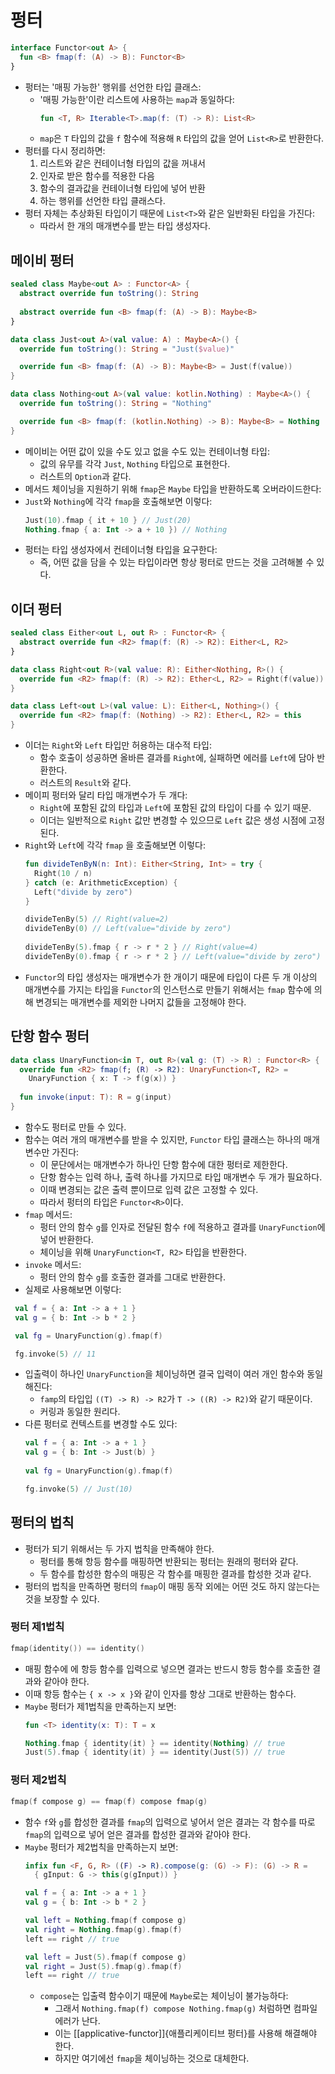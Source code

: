 # 펑터

```kotlin
interface Functor<out A> {
  fun <B> fmap(f: (A) -> B): Functor<B>
}
```

* 펑터는 '매핑 가능한' 행위를 선언한 타입 클래스:
  * '매핑 가능한'이란 리스트에 사용하는 `map`과 동일하다:
    ```kotlin
    fun <T, R> Iterable<T>.map(f: (T) -> R): List<R>
    ```
  * `map`은 `T` 타입의 값을 `f` 함수에 적용해 `R` 타입의 값을 얻어 `List<R>`로 반환한다.
* 펑터를 다시 정리하면:
  1. 리스트와 같은 컨테이너형 타입의 값을 꺼내서
  2. 인자로 받은 함수를 적용한 다음
  3. 함수의 결과값을 컨테이너형 타입에 넣어 반환
  4. 하는 행위를 선언한 타입 클래스다.
* 펑터 자체는 추상화된 타입이기 때문에 `List<T>`와 같은 일반화된 타입을 가진다:
  * 따라서 한 개의 매개변수를 받는 타입 생성자다.

## 메이비 펑터

```kotlin
sealed class Maybe<out A> : Functor<A> {
  abstract override fun toString(): String
  
  abstract override fun <B> fmap(f: (A) -> B): Maybe<B>
}
```
```kotlin
data class Just<out A>(val value: A) : Maybe<A>() {
  override fun toString(): String = "Just($value)"

  override fun <B> fmap(f: (A) -> B): Maybe<B> = Just(f(value))
}
```
```kotlin
data class Nothing<out A>(val value: kotlin.Nothing) : Maybe<A>() {
  override fun toString(): String = "Nothing"

  override fun <B> fmap(f: (kotlin.Nothing) -> B): Maybe<B> = Nothing
}
```

* 메이비는 어떤 값이 있을 수도 있고 없을 수도 있는 컨테이너형 타입:
  * 값의 유무를 각각 `Just`, `Nothing` 타입으로 표현한다.
  * 러스트의 `Option`과 같다.
* 메서드 체이닝을 지원하기 위해 `fmap`은 `Maybe` 타입을 반환하도록 오버라이드한다:
* `Just`와 `Nothing`에 각각 `fmap`을 호출해보면 이렇다:
  ```kotlin
  Just(10).fmap { it + 10 } // Just(20)
  Nothing.fmap { a: Int -> a + 10 }) // Nothing
  ```
* 펑터는 타입 생성자에서 컨테이너형 타입을 요구한다:
  * 즉, 어떤 값을 담을 수 있는 타입이라면 항상 펑터로 만드는 것을 고려해볼 수 있다.

## 이더 펑터

```kotlin
sealed class Either<out L, out R> : Functor<R> {
  abstract override fun <R2> fmap(f: (R) -> R2): Either<L, R2>
}
```
```kotlin
data class Right<out R>(val value: R): Either<Nothing, R>() {
  override fun <R2> fmap(f: (R) -> R2): Ether<L, R2> = Right(f(value))
}
```
```kotlin
data class Left<out L>(val value: L): Either<L, Nothing>() {
  override fun <R2> fmap(f: (Nothing) -> R2): Ether<L, R2> = this
}
```

* 이더는 `Right`와 `Left` 타입만 허용하는 대수적 타입:
  * 함수 호출이 성공하면 올바른 결과를 `Right`에, 실패하면 에러를 `Left`에 담아 반환한다.
  * 러스트의 `Result`와 같다.
* 메이피 펑터와 달리 타입 매개변수가 두 개다:
  * `Right`에 포함된 값의 타입과 `Left`에 포함된 값의 타입이 다를 수 있기 때문.
  * 이더는 일반적으로 `Right` 값만 변경할 수 있으므로 `Left` 값은 생성 시점에 고정된다.
* `Right`와 `Left`에 각각 `fmap` 을 호출해보면 이렇다:
  ```kotlin
  fun divideTenByN(n: Int): Either<String, Int> = try {
    Right(10 / n)
  } catch (e: ArithmeticException) {
    Left("divide by zero")
  }

  divideTenBy(5) // Right(value=2)
  divideTenBy(0) // Left(value="divide by zero")
 
  divideTenBy(5).fmap { r -> r * 2 } // Right(value=4)
  divideTenBy(0).fmap { r -> r * 2 } // Left(value="divide by zero")
  ```
* `Functor`의 타입 생성자는 매개변수가 한 개이기 때문에 타입이 다른 두 개 이상의 매개변수를 가지는 타입을 `Functor`의 인스턴스로 만들기 위해서는 `fmap` 함수에 의해 변경되는 매개변수를 제외한 나머지 값들을 고정해야 한다.

## 단항 함수 펑터

```kotlin
data class UnaryFunction<in T, out R>(val g: (T) -> R) : Functor<R> {
  override fun <R2> fmap(f; (R) -> R2): UnaryFunction<T, R2> =
    UnaryFunction { x: T -> f(g(x)) }
    
  fun invoke(input: T): R = g(input)
}
```

* 함수도 펑터로 만들 수 있다.
* 함수는 여러 개의 매개변수를 받을 수 있지만, `Functor` 타입 클래스는 하나의 매개변수만 가진다:
  * 이 문단에서는 매개변수가 하나인 단항 함수에 대한 펑터로 제한한다.
  * 단항 함수는 입력 하나, 출력 하나를 가지므로 타입 매개변수 두 개가 필요하다.
  * 이때 변경되는 값은 출력 뿐이므로 입력 값은 고정할 수 있다.
  * 따라서 펑터의 타입은 `Functor<R>`이다.
* `fmap` 메서드:
  * 펑터 안의 함수 `g`를 인자로 전달된 함수 `f`에 적용하고 결과를 `UnaryFunction`에 넣어 반환한다.
  * 체이닝을 위해 `UnaryFunction<T, R2>` 타입을 반환한다.
* `invoke` 메서드:
  * 펑터 안의 함수 `g`를 호출한 결과를 그대로 반환한다.
* 실제로 사용해보면 이렇다:
 ```kotlin
  val f = { a: Int -> a + 1 }
  val g = { b: Int -> b * 2 }

  val fg = UnaryFunction(g).fmap(f)

  fg.invoke(5) // 11
 ```
* 입출력이 하나인 `UnaryFunction`을 체이닝하면 결국 입력이 여러 개인 함수와 동일해진다:
  * `famp`의 타입입 `((T) -> R) -> R2`가 `T -> ((R) -> R2)`와 같기 때문이다.
  * 커링과 동일한 원리다.
* 다른 펑터로 컨텍스트를 변경할 수도 있다:
  ```kotlin
  val f = { a: Int -> a + 1 }
  val g = { b: Int -> Just(b) } 
 
  val fg = UnaryFunction(g).fmap(f)

  fg.invoke(5) // Just(10)
  ```

## 펑터의 법칙

* 펑터가 되기 위해서는 두 가지 법칙을 만족해야 한다.
  * 펑터를 통해 항등 함수를 매핑하면 반환되는 펑터는 원래의 펑터와 같다.
  * 두 함수를 합성한 함수의 매핑은 각 함수를 매핑한 결과를 합성한 것과 같다.
* 펑터의 법칙을 만족하면 펑터의 `fmap`이 매핑 동작 외에는 어떤 것도 하지 않는다는 것을 보장할 수 있다.

### 펑터 제1법칙

```kotlin
fmap(identity()) == identity()
```

* 매핑 함수에 에 항등 함수를 입력으로 넣으면 결과는 반드시 항등 함수를 호출한 결과와 같아야 한다.
* 이때 항등 함수는 `{ x -> x }`와 같이 인자를 항상 그대로 반환하는 함수다.
* `Maybe` 펑터가 제1법칙을 만족하는지 보면:
  ```kotlin
  fun <T> identity(x: T): T = x
  ```
  ```kotlin
  Nothing.fmap { identity(it) } == identity(Nothing) // true
  Just(5).fmap { identity(it) } == identity(Just(5)) // true
  ```

### 펑터 제2법칙

```kotlin
fmap(f compose g) == fmap(f) compose fmap(g)
```

* 함수 `f`와 `g`를 합성한 결과를 `fmap`의 입력으로 넣어서 얻은 결과는 각 함수를 따로 `fmap`의 입력으로 넣어 얻은 결과를 합성한 결과와 같아야 한다.
* `Maybe` 펑터가 제2법칙을 만족하는지 보면:
  ```kotlin
  infix fun <F, G, R> ((F) -> R).compose(g: (G) -> F): (G) -> R =
    { gInput: G -> this(g(gInput)) }
  ```
  ```kotlin
  val f = { a: Int -> a + 1 }
  val g = { b: Int -> b * 2 }
  ```
  ```kotlin
  val left = Nothing.fmap(f compose g)
  val right = Nothing.fmap(g).fmap(f)
  left == right // true
  ```
  ```kotlin
  val left = Just(5).fmap(f compose g)
  val right = Just(5).fmap(g).fmap(f)
  left == right // true
  ``` 
  * `compose`는 입출력 함수이기 때문에 `Maybe`로는 체이닝이 불가능하다:
    * 그래서 `Nothing.fmap(f) compose Nothing.fmap(g)` 처럼하면 컴파일 에러가 난다.
    * 이는 [[applicative-functor]]{애플리케이티브 펑터}를 사용해 해결해야 한다.
    * 하지만 여기에선 `fmap`을 체이닝하는 것으로 대체한다.
